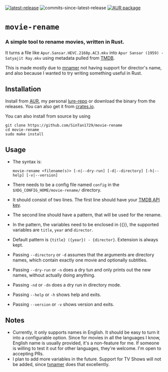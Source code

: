 [![latest-release](https://img.shields.io/github/v/release/SinTan1729/movie-rename?label=latest%20release)](https://github.com/SinTan1729/movie-rename/releases/latest/)
![commits-since-latest-release](https://img.shields.io/github/commits-since/SInTan1729/movie-rename/latest?label=commits%20since%20latest%20release)
[![AUR package](https://img.shields.io/aur/version/movie-rename-bin?label=AUR&logo=archlinux)](https://aur.archlinux.org/packages/movie-rename-bin/)
# `movie-rename`

### A simple tool to rename movies, written in Rust.

It turns a file like `Apur.Sansar.HEVC.2160p.AC3.mkv` into `Apur Sansar (1959) - Satyajit Ray.mkv` using metadata pulled from [TMDB](https://www.themoviedb.org/).

This is made mostly due to [mnamer](https://github.com/jkwill87/mnamer) not having support for director's name, and also because I wanted to try writing something useful in Rust.

## Installation
Install from [AUR](https://aur.archlinux.org/packages/movie-rename-bin), my personal [lure-repo](https://github.com/SinTan1729/lure-repo) or download the binary from the releases. You can also get it from [crates.io](https://crates.io/crates/movie-rename).

You can also install from source by using
```
git clone https://github.com/SinTan1729/movie-rename
cd movie-rename
sudo make install
```

## Usage
- The syntax is:

    `movie-rename <filename(s)> [-n|--dry-run] [-d|--directory] [-h|--help] [-v|--version]`
- There needs to be a config file named `config` in the `$XDG_CONFIG_HOME/movie-rename/` directory.
- It should consist of two lines. The first line should have your [TMDB API key](https://developers.themoviedb.org/3/getting-started/authentication).
- The second line should have a pattern, that will be used for the rename.
- In the pattern, the variables need to be enclosed in {{}}, the supported variables are `title`, `year` and `director`.
- Default pattern is `{title} ({year}) - {director}`. Extension is always kept.
- Passing `--directory` or `-d` assumes that the arguments are directory names, which contain exactly one movie and optionally subtitles.
- Passing `--dry-run` or `-n` does a dry tun and only prints out the new names, without actually doing anything.
- Passing `-nd` or `-dn` does a dry run in directory mode.
- Passing `--help` or `-h` shows help and exits.
- Passing `--version` or `-v` shows version and exits.

## Notes
- Currently, it only supports names in English. It should be easy to turn it into a configurable option. Since for movies in all the languages I know, English name is usually provided, it's a non-feature for me. If someone is willing to test it out for other languages, they're welcome. I'm open to accepting PRs.
- I plan to add more variables in the future. Support for TV Shows will not be added, since [tvnamer](https://github.com/dbr/tvnamer) does that excellently.
